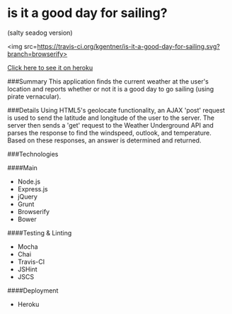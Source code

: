 is it a good day for sailing?
==============================
(salty seadog version)

<img src=https://travis-ci.org/kgentner/is-it-a-good-day-for-sailing.svg?branch=browserify></img>

<a href="https://isitagooddayforsailing.herokuapp.com/">Click here to see it on heroku</a>

###Summary
This application finds the current weather at the user's location and reports whether or not it is a good day to go sailing (using pirate vernacular).

###Details
Using HTML5's geolocate functionality, an AJAX 'post' request is used to send the latitude and longitude of the user to the server.
The server then sends a 'get' request to the Weather Underground API and parses the response to find the windspeed, outlook, and temperature.
Based on these responses, an answer is determined and returned.

###Technologies

####Main
* Node.js
* Express.js
* jQuery
* Grunt
* Browserify
* Bower

####Testing & Linting
* Mocha
* Chai
* Travis-CI
* JSHint
* JSCS

####Deployment
* Heroku


